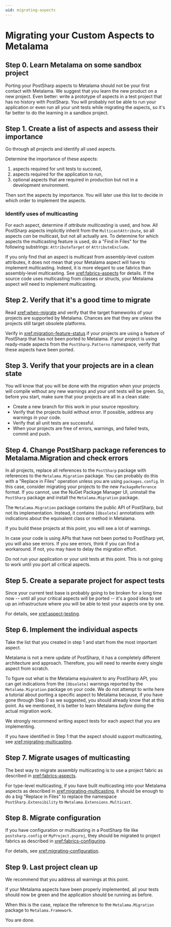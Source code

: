 ```yaml
---
uid: migrating-aspects
---
```


# Migrating your Custom Aspects to Metalama

## Step 0. Learn Metalama on some sandbox project

Porting your PostSharp aspects to Metalama should not be your first contact with Metalama. We suggest that you learn the new product on a new project. Even better: write a prototype of aspects in a test project that has no history with PostSharp. You will probably not be able to run your application or even run all your unit tests while migrating the aspects, so it's far better to do the learning in a sandbox project.


## Step 1. Create a list of aspects and assess their importance

Go through all projects and identify all used aspects.

Determine the importance of these aspects:
 
1. aspects required for unit tests to succeed,
2. aspects required for the application to run,
3. optional aspects that are required in production but not in a development environment.

Then sort the aspects by importance. You will later use this list to decide in which order to implement the aspects.

### Identify uses of multicasting

For each aspect, determine if _attribute multicasting_ is used, and how. All PostSharp aspects implicitly inherit from the `MulticastAttribute`, so all aspects _can_ be multicast, but not all actually are. To determine for which aspects the multicasting feature is used, do a "Find in Files" for the following substrings: `AttributeTarget` or `AttributeExclude`. 

If you only find that an aspect is multicast from assembly-level custom attributes, it does not mean that your Metalama aspect will have to implement multicasting. Indeed, it is more elegant to use fabrics than assembly-level multicasting. See <xref:fabrics-aspects> for details. If the source code uses multicasting from classes or structs, your Metalama aspect will need to implement multicasting.


## Step 2. Verify that it's a good time to migrate

Read <xref:when-migrate> and verify that the target frameworks of your projects are supported by Metalama. Chances are that they are unless the projects still target obsolete platforms.

Verify in <xref:migration-feature-status> if your projects are using a feature of PostSharp that has not been ported to Metalama. If your project is using ready-made aspects from the `PostSharp.Patterns` namespace, verify that these aspects have been ported. 


## Step 3. Verify that your projects are in a clean state

You will know that you will be done with the migration when your projects will compile without any new warnings and your unit tests will be green. So, before you start, make sure that your projects are all in a clean state:

* Create a new branch for this work in your source repository.
* Verify that the projects build without error. If possible, address any warnings in your code.
* Verify that all unit tests are successful.
* When your projects are free of errors, warnings, and failed tests, commit and push.


## Step 4. Change PostSharp package references to Metalama.Migration and check errors

In all projects, replace all references to the `PostSharp` package with references to the `Metalama.Migration` package. You can probably do this with a "Replace in Files" operation unless you are using `packages.config`. In this case, consider migrating your projects to the new `PackageReference` format. If you cannot, use the NuGet Package Manager UI, uninstall the `PostSharp` package and install the `Metalama.Migration` package.

The `Metalama.Migration` package contains the public API of PostSharp, but not its implementation. Instead, it contains `[Obsolete]` annotations with indications about the equivalent class or method in Metalama.

If you build these projects at this point, you will see a lot of warnings. 

In case your code is using APIs that have not been ported to PostSharp yet, you will also see errors. If you see errors, think if you can find a workaround. If not, you may have to delay the migration effort.

Do not run your application or your unit tests at this point. This is not going to work until you port all critical aspects.


## Step 5. Create a separate project for aspect tests

Since your current test base is probably going to be broken for a long time now -- until all your critical aspects will be ported -- it's a good idea to set up an infrastructure where you will be able to test your aspects one by one.

For details, see <xref:aspect-testing>.



## Step 6. Implement the individual aspects

Take the list that you created in step 1 and start from the most important aspect.

Metalama is not a mere update of PostSharp, it has a completely different architecture and approach. Therefore, you will need to rewrite every single aspect from scratch. 

To figure out what is the Metalama equivalent to any PostSharp API, you can get indications from the `[Obsolete]` warnings reported by the `Metalama.Migration` package on your code. We do not attempt to write here a tutorial about porting a specific aspect to Metalama because, if you have gone through Step 0 as we suggested, you should already know that at this point. As we mentioned, it is better to learn Metalama _before_ doing the actual migration work.

We strongly recommend writing aspect tests for each aspect that you are implementing.

If you have identified in Step 1 that the aspect should support multicasting, see <xref:migrating-multicasting>.


## Step 7. Migrate usages of multicasting

The best way to migrate assembly multicasting is to use a project fabric as described in <xref:fabrics-aspects>.

For type-level multicasting, if you have built multicasting into your Metalama aspects as described in <xref:migrating-multicasting>, it should be enough to do a big "Replace in Files" to replace the namespace `PostSharp.Extensibility` to `Metalama.Extensions.Multicast`.


## Step 8. Migrate configuration

If you have configuration or multicasting in a PostSharp file like `postsharp.config` or `MyProject.psproj`, they should be migrated to project fabrics as described in <xref:fabrics-configuring>.

For details, see <xref:migrating-configuration>.


## Step 9. Last project clean up

We recommend that you address all warnings at this point.

If your Metalama aspects have been properly implemented, all your tests should now be green and the application should be running as before.

When this is the case, replace the reference to the `Metalama.Migration` package to `Metalama.Framework`.

You are done.

